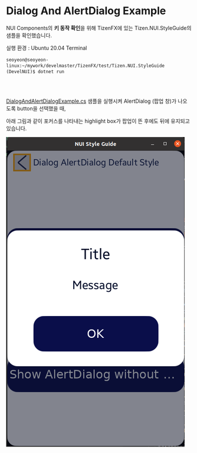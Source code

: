 # Dialog And AlertDialog Example

NUI Components의 **키 동작 확인**을 위해 TizenFX에 있는 Tizen.NUI.StyleGuide의 샘플을 확인했습니다.

실행 환경 : Ubuntu 20.04 Terminal

```
seoyeon@seoyeon-linux:~/mywork/develmaster/TizenFX/test/Tizen.NUI.StyleGuide (DevelNUI)$ dotnet run
```

<br>
<br>

[DialogAndAlertDialogExample.cs](https://github.com/Samsung/TizenFX/blob/master/test/Tizen.NUI.StyleGuide/Examples/DialogAndAlertDialogExample.cs) 샘플을 실행시켜 AlertDialog (팝업 창)가 나오도록 button을 선택했을 때,

아래 그림과 같이 포커스를 나타내는 highlight box가 팝업이 뜬 후에도 뒤에 유지되고 있습니다.


![FocusBehind](./DialogFocusIssue.png)


